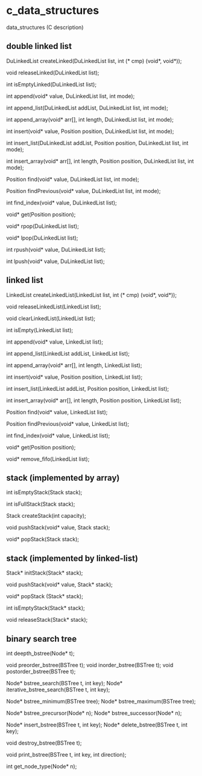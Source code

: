 # c_data_structures
data_structures (C description)


## double linked list

DuLinkedList createLinked(DuLinkedList list, int (* cmp) (void*, void*));

void releaseLinked(DuLinkedList list);

int isEmptyLinked(DuLinkedList list);

int append(void* value, DuLinkedList list, int mode);

int append_list(DuLinkedList addList, DuLinkedList list, int mode);

int append_array(void* arr[], int length, DuLinkedList list, int mode);

int insert(void* value, Position position, DuLinkedList list, int mode);

int insert_list(DuLinkedList addList, Position position, DuLinkedList list, int mode);

int insert_array(void* arr[], int length, Position position, DuLinkedList list, int mode);

Position find(void* value, DuLinkedList list, int mode);

Position findPrevious(void* value, DuLinkedList list, int mode);

int find_index(void* value, DuLinkedList list);

void* get(Position position);

void* rpop(DuLinkedList list);

void* lpop(DuLinkedList list);

int rpush(void* value, DuLinkedList list);

int lpush(void* value, DuLinkedList list);


## linked list
LinkedList createLinkedList(LinkedList list, int (* cmp) (void*, void*));

void releaseLinkedList(LinkedList list);

void clearLinkedList(LinkedList list);

int isEmpty(LinkedList list);

int append(void* value, LinkedList list);

int append_list(LinkedList addList, LinkedList list);

int append_array(void* arr[], int length, LinkedList list);

int insert(void* value, Position position, LinkedList list);

int insert_list(LinkedList addList, Position position, LinkedList list);

int insert_array(void* arr[], int length, Position position, LinkedList list);

Position find(void* value, LinkedList list);

Position findPrevious(void* value, LinkedList list);

int find_index(void* value, LinkedList list);

void* get(Position position);

void* remove_fifo(LinkedList list);

## stack (implemented by array)

int isEmptyStack(Stack stack);

int isFullStack(Stack stack);

Stack createStack(int capacity);

void pushStack(void* value, Stack stack);

void* popStack(Stack stack);

## stack (implemented by linked-list)

Stack* initStack(Stack* stack);

void pushStack(void* value, Stack* stack);

void* popStack (Stack* stack);

int  isEmptyStack(Stack* stack);

void releaseStack(Stack* stack);


## binary search tree

int deepth_bstree(Node* t);

void preorder_bstree(BSTree t);
void inorder_bstree(BSTree t);
void postorder_bstree(BSTree t);

Node* bstree_search(BSTree t, int key);
Node* iterative_bstree_search(BSTree t, int key);

Node* bstree_minimum(BSTree tree);
Node* bstree_maximum(BSTree tree);

Node* bstree_precursor(Node* n);
Node* bstree_successor(Node* n);

Node* insert_bstree(BSTree t, int key);
Node* delete_bstree(BSTree t, int key);

void destroy_bstree(BSTree t);

void print_bstree(BSTree t, int key, int direction);

int get_node_type(Node* n);
